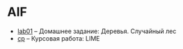 # AIF

* [lab01](./lab01/) – Домашнее задание: Деревья. Случайный лес
* [cp](./cp/) – Курсовая работа: LIME
